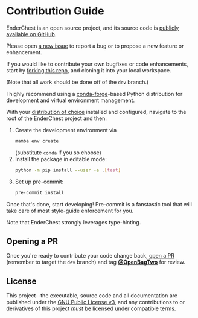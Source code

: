 # Contribution Guide

EnderChest is an open source project, and its source code is
[publicly available on GitHub](https://github.com/OpenBagTwo/EnderChest).

Please open [a new issue](https://github.com/OpenBagTwo/EnderChest/issues/new)
to report a bug or to propose a new feature or enhancement.

If you would like to contribute your own bugfixes or code enhancements, start by
[forking this repo](https://github.com/OpenBagTwo/EnderChest/fork), and cloning
it into your local workspace.

(Note that all work should be done off of the `dev` branch.)

I highly recommend using a [conda-forge](https://conda-forge.org/)-based
Python distribution for development and virtual environment management.

With your
[distribution of choice](https://github.com/conda-forge/miniforge#mambaforge)
installed and configured, navigate to the root of the EnderChest project and
then:

1. Create the development environment via
   ```bash
   mamba env create
   ```
   (substitute `conda` if you so choose)
2. Install the package in editable mode:
   ```bash
   python -m pip install --user -e .[test]
   ```
3. Set up pre-commit:
   ```bash
   pre-commit install
   ```

Once that's done, start developing! Pre-commit is a fanstastic tool that will
take care of most style-guide enforcement for you.

Note that EnderChest strongly leverages type-hinting.

## Opening a PR

Once you're ready to contribute your code change back,
[open a PR](https://github.com/OpenBagTwo/EnderChest/compare) (remember to
target the `dev` branch) and tag **[@OpenBagTwo](https://github.com/OpenBagTwo)**
for review.

## License

This project--the executable, source code and all documentation are published
under the
[GNU Public License v3](https://github.com/OpenBagTwo/EnderChest/blob/dev/LICENSE),
and any contributions to or derivatives of this project _must_ be licensed under
compatible terms.
